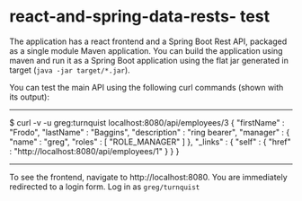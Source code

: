 # react-and-spring-data-rests- test

The application has a react frontend and a Spring Boot Rest API, packaged as a single module Maven application. You can build the application using maven and run it as a Spring Boot application using the flat jar generated in target (`java -jar target/*.jar`).

You can test the main API using the following curl commands (shown with its output):

---

\$ curl -v -u greg:turnquist localhost:8080/api/employees/3
{
"firstName" : "Frodo",
"lastName" : "Baggins",
"description" : "ring bearer",
"manager" : {
"name" : "greg",
"roles" : [ "ROLE_MANAGER" ]
},
"\_links" : {
"self" : {
"href" : "http://localhost:8080/api/employees/1"
}
}
}

---

To see the frontend, navigate to http://localhost:8080. You are immediately redirected to a login form. Log in as `greg/turnquist`
